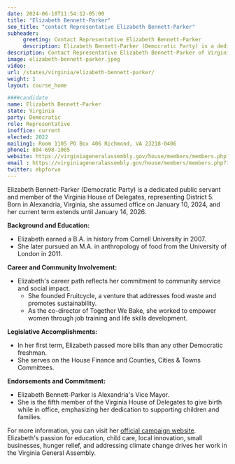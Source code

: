 ```yaml
---
date: 2024-06-18T11:54:12-05:00
title: "Elizabeth Bennett-Parker"
seo_title: "contact Representative Elizabeth Bennett-Parker"
subheader:
     greeting: Contact Representative Elizabeth Bennett-Parker
     description: Elizabeth Bennett-Parker (Democratic Party) is a dedicated public servant and member of the Virginia House of Delegates, representing District 5. Bennett-Parker assumed office on January 10, 2024. 
description: Contact Representative Elizabeth Bennett-Parker of Virginia. Contact information for Elizabeth Bennett-Parker includes email address, phone number, and mailing address.
image: elizabeth-bennett-parker.jpeg
video:
url: /states/virginia/elizabeth-bennett-parker/
weight: 1
layout: course_home

####candidate
name: Elizabeth Bennett-Parker
state: Virginia
party: Democratic
role: Representative
inoffice: current
elected: 2022
mailing1: Room 1105 PO Box 406 Richmond, VA 23218-0406
phone1: 804-698-1005
website: https://virginiageneralassembly.gov/house/members/members.php?id=H0334/
email : https://virginiageneralassembly.gov/house/members/members.php?id=H0334/
twitter: ebpforva
---
```

Elizabeth Bennett-Parker (Democratic Party) is a dedicated public servant and member of the Virginia House of Delegates, representing District 5. Born in Alexandria, Virginia, she assumed office on January 10, 2024, and her current term extends until January 14, 2026.

**Background and Education:**
- Elizabeth earned a B.A. in history from Cornell University in 2007.
- She later pursued an M.A. in anthropology of food from the University of London in 2011.

**Career and Community Involvement:**
- Elizabeth's career path reflects her commitment to community service and social impact.
  - She founded Fruitcycle, a venture that addresses food waste and promotes sustainability.
  - As the co-director of Together We Bake, she worked to empower women through job training and life skills development.

**Legislative Accomplishments:**
- In her first term, Elizabeth passed more bills than any other Democratic freshman.
- She serves on the House Finance and Counties, Cities & Towns Committees.

**Endorsements and Commitment:**
- Elizabeth Bennett-Parker is Alexandria's Vice Mayor.
- She is the fifth member of the Virginia House of Delegates to give birth while in office, emphasizing her dedication to supporting children and families.

For more information, you can visit her [official campaign website](https://www.elizabethfordelegate.com/). Elizabeth's passion for education, child care, local innovation, small businesses, hunger relief, and addressing climate change drives her work in the Virginia General Assembly.

